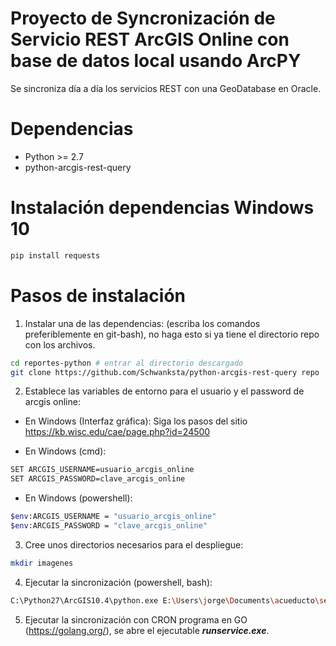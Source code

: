 # Proyecto de Syncronización de Servicio REST ArcGIS Online con base de datos local usando ArcPY

Se sincroniza día a día los servicios REST con una GeoDatabase en Oracle.

# Dependencias

- Python >= 2.7
- python-arcgis-rest-query

# Instalación dependencias Windows 10
```bash
pip install requests
```

# Pasos de instalación

1) Instalar una de las dependencias: (escriba los comandos preferiblemente en git-bash),
no haga esto si ya tiene el directorio repo con los archivos.

```bash
cd reportes-python # entrar al directorio descargado
git clone https://github.com/Schwanksta/python-arcgis-rest-query repo
```

2) Establece las variables de entorno para el usuario y el password de arcgis online:

- En Windows (Interfaz gráfica):
Siga los pasos del sitio https://kb.wisc.edu/cae/page.php?id=24500

- En Windows (cmd):

```bash
SET ARCGIS_USERNAME=usuario_arcgis_online
SET ARCGIS_PASSWORD=clave_arcgis_online
```

- En Windows (powershell):
```bash
$env:ARCGIS_USERNAME = "usuario_arcgis_online"
$env:ARCGIS_PASSWORD = "clave_arcgis_online"
```

3) Cree unos directorios necesarios para el despliegue:
```bash
mkdir imagenes
```

4) Ejecutar la sincronización (powershell, bash):

```bash
C:\Python27\ArcGIS10.4\python.exe E:\Users\jorge\Documents\acueducto\servicio\sincronizar.py
```

5) Ejecutar la sincronización con CRON programa en GO (https://golang.org/), se abre el ejecutable ***runservice.exe***.
